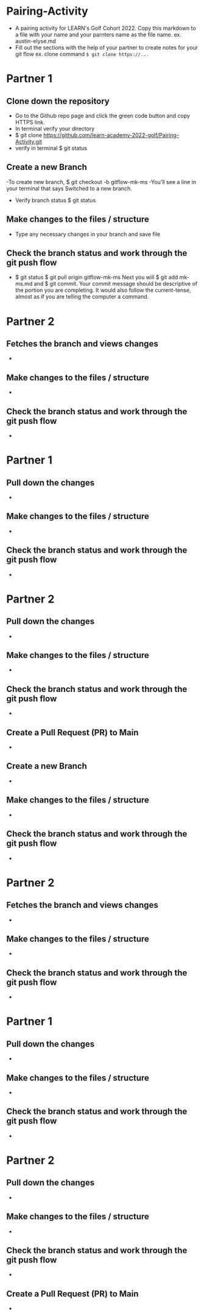 # Pairing-Activity
- A pairing activity for LEARN's Golf Cohort 2022. Copy this markdown to a file with your name and your parnters name as the file name. 
    ex. austin-elyse.md
- Fill out the sections with the help of your partner to create notes for your git flow
    ex. clone command `$ git clone https://...`


# Partner 1
## Clone down the repository 
  - Go to the Github repo page and click the green code button and copy HTTPS link. 
  - In terminal verify your directory 
  - $ git clone https://github.com/learn-academy-2022-golf/Pairing-Activity.git
  - verify in terminal $ git status

## Create a new Branch 
-To create new branch, $ git checkout -b gitflow-mk-ms 
-You'll see a line in your terminal that says Switched to a new branch.
- Verify branch status $ git status

## Make changes to the files / structure
  - Type any necessary changes in your branch and save file
  
  
## Check the branch status and work through the git push flow
  - $ git status
  $ git pull origin gitflow-mk-ms
  Next you will $ git add mk-ms.md and $ git commit. Your commit message should be descriptive of the portion you are completing. It would also follow the current-tense, almost as if you are telling the computer a command.

# Partner 2
## Fetches the branch and views changes
 - 

##  Make changes to the files / structure
 - 

## Check the branch status and work through the git push flow
 - 

# Partner 1
## Pull down the changes 
 - 

## Make changes to the files / structure
 - 

## Check the branch status and work through the git push flow
 - 

# Partner 2
## Pull down the changes 
 - 

##  Make changes to the files / structure
 - 

## Check the branch status and work through the git push flow
 -

## Create a Pull Request (PR) to Main
 - 


## Create a new Branch 
  - 

## Make changes to the files / structure
  - 
  
## Check the branch status and work through the git push flow
  - 

# Partner 2
## Fetches the branch and views changes
 - 

##  Make changes to the files / structure
 - 

## Check the branch status and work through the git push flow
 - 

# Partner 1
## Pull down the changes 
 - 

## Make changes to the files / structure
 - 

## Check the branch status and work through the git push flow
 - 

# Partner 2
## Pull down the changes 
 - 

##  Make changes to the files / structure
 - 

## Check the branch status and work through the git push flow
 -

## Create a Pull Request (PR) to Main
 - 
